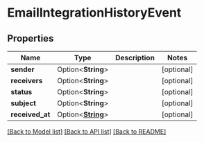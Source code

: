 # EmailIntegrationHistoryEvent

## Properties

Name | Type | Description | Notes
------------ | ------------- | ------------- | -------------
**sender** | Option<**String**> |  | [optional]
**receivers** | Option<**String**> |  | [optional]
**status** | Option<**String**> |  | [optional]
**subject** | Option<**String**> |  | [optional]
**received_at** | Option<[**String**](string.md)> |  | [optional]

[[Back to Model list]](../README.md#documentation-for-models) [[Back to API list]](../README.md#documentation-for-api-endpoints) [[Back to README]](../README.md)



